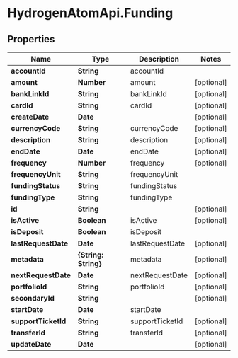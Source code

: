 # HydrogenAtomApi.Funding

## Properties
Name | Type | Description | Notes
------------ | ------------- | ------------- | -------------
**accountId** | **String** | accountId | 
**amount** | **Number** | amount | [optional] 
**bankLinkId** | **String** | bankLinkId | [optional] 
**cardId** | **String** | cardId | [optional] 
**createDate** | **Date** |  | [optional] 
**currencyCode** | **String** | currencyCode | [optional] 
**description** | **String** | description | [optional] 
**endDate** | **Date** | endDate | [optional] 
**frequency** | **Number** | frequency | [optional] 
**frequencyUnit** | **String** | frequencyUnit | 
**fundingStatus** | **String** | fundingStatus | 
**fundingType** | **String** | fundingType | 
**id** | **String** |  | [optional] 
**isActive** | **Boolean** | isActive | [optional] 
**isDeposit** | **Boolean** | isDeposit | 
**lastRequestDate** | **Date** | lastRequestDate | [optional] 
**metadata** | **{String: String}** | metadata | [optional] 
**nextRequestDate** | **Date** | nextRequestDate | [optional] 
**portfolioId** | **String** | portfolioId | [optional] 
**secondaryId** | **String** |  | [optional] 
**startDate** | **Date** | startDate | 
**supportTicketId** | **String** | supportTicketId | [optional] 
**transferId** | **String** | transferId | [optional] 
**updateDate** | **Date** |  | [optional] 


